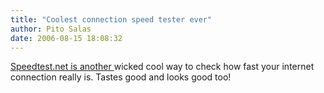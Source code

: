```yaml
---
title: "Coolest connection speed tester ever"
author: Pito Salas
date: 2006-08-15 18:08:32
---
```

[Speedtest.net is another ](<http://www.speedtest.net/> "Speedtest.net")
wicked cool way to check how fast your internet connection really is. Tastes
good and looks good too!



